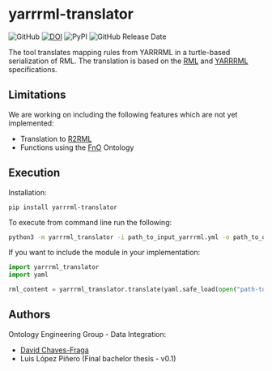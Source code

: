 # yarrrml-translator

![GitHub](https://img.shields.io/github/license/oeg-upm/yarrrml-translator?style=flat)
[![DOI](https://zenodo.org/badge/DOI/10.5281/zenodo.7024501.svg)](https://doi.org/10.5281/zenodo.7024501)
![PyPI](https://img.shields.io/pypi/v/yarrrml-translator?style=flat)
![GitHub Release Date](https://img.shields.io/github/release-date/oeg-upm/yarrrml-translator)

The tool translates mapping rules from YARRRML in a turtle-based serialization of RML. The translation is based 
on the [RML](https://rml.io/specs/rml/) and [YARRRML](https://rml.io/yarrrml/spec/) specifications.

## Limitations
We are working on including the following features which are not yet implemented:
- Translation to [R2RML](https://www.w3.org/TR/r2rml)
- Functions using the [FnO](https://fno.io/) Ontology

## Execution

Installation:
```
pip install yarrrml-translator
```

To execute from command line run the following:
```bash
python3 -m yarrrml_translator -i path_to_input_yarrrml.yml -o path_to_output_rml.rml
```

If you want to include the module in your implementation:
```python
import yarrrml_translator
import yaml

rml_content = yarrrml_translator.translate(yaml.safe_load(open("path-to-yarrrml")))
```

## Authors
Ontology Engineering Group - Data Integration:
- [David Chaves-Fraga](mailto:david.chaves@upm.es)
- Luis López Piñero (Final bachelor thesis - v0.1)



